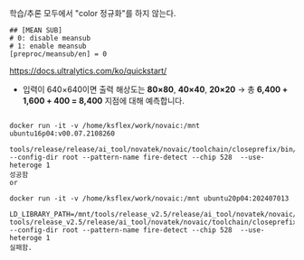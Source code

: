 
학습/추론 모두에서 "color 정규화"를 하지 않는다. 

```
## [MEAN SUB]
# 0: disable meansub
# 1: enable meansub
[preproc/meansub/en] = 0
```

https://docs.ultralytics.com/ko/quickstart/

- 입력이 640×640이면 출력 해상도는 **80×80**, **40×40**, **20×20** → 총 **6,400 + 1,600 + 400 = 8,400** 지점에 대해 예측합니다.
```

docker run -it -v /home/ksflex/work/novaic:/mnt ubuntu16p04:v00.07.2108260

tools/release/release/ai_tool/novatek/novaic/toolchain/closeprefix/bin/compiler.nvtai --config-dir root --pattern-name fire-detect --chip 528  --use-heteroge 1
성공함
or

docker run -it -v /home/ksflex/work/novaic:/mnt ubuntu20p04:202407013

LD_LIBRARY_PATH=/mnt/tools/release_v2.5/release/ai_tool/novatek/novaic/toolchain/repo/proprietary/opencv/lib tools/release_v2.5/release/ai_tool/novatek/novaic/toolchain/closeprefix/bin/compiler.nvtai --config-dir root --pattern-name fire-detect --chip 528  --use-heteroge 1
실패함.
```